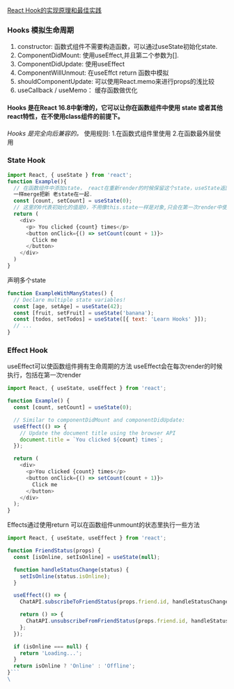 [React Hook的实现原理和最佳实践](https://zhuanlan.zhihu.com/p/75146261)
### Hooks 模拟生命周期  
1. constructor: 函数式组件不需要构造函数，可以通过useState初始化state.
2. ComponentDidMount: 使用useEffect,并且第二个参数为[].
3. ComponentDidUpdate: 使用useEffect
4. ComponentWillUnmout: 在useEffct return 函数中模拟
5. shouldComponentUpdate: 可以使用React.memo来进行props的浅比较
6. useCallback / useMemo： 缓存函数做优化



#### Hooks 是在React 16.8中新增的，它可以让你在函数组件中使用 state 或者其他react特性，在不使用class组件的前提下。
*Hooks 是完全向后兼容的。*
使用规则: 1.在函数式组件里使用 2.在函数最外层使用
### State Hook

```javascript
import React, { useState } from 'react';
function Example(){
  // 在函数组件中添加state， react在重新render的时候保留这个state，useState返回一个配对：当前的值，和更新它的函数,更新函数不会像this.setState
  一样merge把新 老state在一起.
  const [count, setCount] = useState(0);
  // 这里的0代表初始化的值是0，不用像this.state一样是对象,只会在第一次render中使用
  return (
    <div>
      <p> You clicked {count} times</p>
      <button onClick={() => setCount(count + 1)}>
        Click me
      </button>
    </div>
  )
}
```
声明多个state  
```javascript
function ExampleWithManyStates() {
  // Declare multiple state variables!
  const [age, setAge] = useState(42);
  const [fruit, setFruit] = useState('banana');
  const [todos, setTodos] = useState([{ text: 'Learn Hooks' }]);
  // ...
}

```
### Effect Hook
useEffect可以使函数组件拥有生命周期的方法
useEffect会在每次render的时候执行，包括在第一次render
```javascript
import React, { useState, useEffect } from 'react';

function Example() {
  const [count, setCount] = useState(0);

  // Similar to componentDidMount and componentDidUpdate:
  useEffect(() => {
    // Update the document title using the browser API
    document.title = `You clicked ${count} times`;
  });

  return (
    <div>
      <p>You clicked {count} times</p>
      <button onClick={() => setCount(count + 1)}>
        Click me
      </button>
    </div>
  );
}

```
Effects通过使用return 可以在函数组件unmount的状态里执行一些方法
```javascript
import React, { useState, useEffect } from 'react';

function FriendStatus(props) {
  const [isOnline, setIsOnline] = useState(null);

  function handleStatusChange(status) {
    setIsOnline(status.isOnline);
  }

  useEffect(() => {
    ChatAPI.subscribeToFriendStatus(props.friend.id, handleStatusChange);

    return () => {
      ChatAPI.unsubscribeFromFriendStatus(props.friend.id, handleStatusChange);
    };
  });

  if (isOnline === null) {
    return 'Loading...';
  }
  return isOnline ? 'Online' : 'Offline';
}```
\
